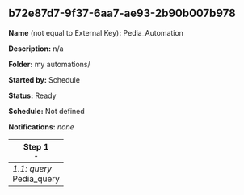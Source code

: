 ## b72e87d7-9f37-6aa7-ae93-2b90b007b978

**Name** (not equal to External Key)**:** Pedia_Automation

**Description:** n/a

**Folder:** my automations/

**Started by:** Schedule

**Status:** Ready

**Schedule:** Not defined

**Notifications:** _none_


| Step 1<br>_<small>-</small>_ |
| --- |
| _1.1: query_<br>Pedia_query |
